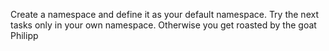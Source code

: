 Create a namespace and define it as your default namespace.
Try the next tasks only in your own namespace. Otherwise you get roasted by the goat Philipp